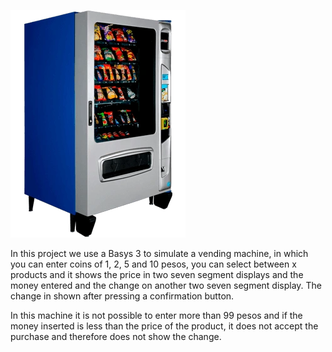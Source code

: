   ![Texto alternativo](VENDING.webp)



In this project we use a Basys 3 to simulate a vending machine, in which you can enter coins of 1, 2, 5 and 10 pesos, you can select between x products and it shows the price in two seven segment displays and the money entered and the change on another two seven segment display. The change in shown after pressing a confirmation button.


In this machine it is not possible to enter more than 99 pesos and if the money inserted is less than the price of the product, it does not accept the purchase and therefore does not show the change.
